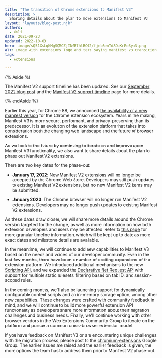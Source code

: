 ```yaml
---
title: "The transition of Chrome extensions to Manifest V3"
description: >
  Sharing details about the plan to move extensions to Manifest V3
layout: "layouts/blog-post.njk"
authors:
  - dsli
date: 2021-09-23
updated: 2022-10-03
hero: image/sQ51XsLqKMgSQMCZjIN0B7hlBO02/fjebBemTd8DpKrEe3ya3.png
alt: Image with extensions logo and text saying Manifest V3 transition timeline
tags:
  - extensions

---
```


{% Aside %}

The Manifest V2 support timeline has been updated. See our [September 2022 blog post](/blog/more-mv2-transition/) and the [Manifest V2 support timeline](/docs/extensions/mv3/mv2-sunset/) page for more details.

{% endAside %}

Earlier this year, for Chrome 88, we announced [the availability of a new manifest
version](https://blog.chromium.org/2020/12/manifest-v3-now-available-on-m88-beta.html) for the
Chrome extension ecosystem. Years in the making, Manifest V3 is more secure, performant, and
privacy-preserving than its predecessor. It is an evolution of the extension platform that takes
into consideration both the changing web landscape and the future of browser extensions.

As we look to the future by continuing to iterate on and improve upon Manifest V3 functionality, we
also want to share details about the plan to phase out Manifest V2 extensions.

There are two key dates for the phase-out:

*   **January 17, 2022**: New Manifest V2 extensions will no longer be accepted by the Chrome Web
    Store. Developers may still push updates to existing Manifest V2 extensions, but no new Manifest
    V2 items may be submitted.

*   **January 2023**: The Chrome browser will no longer run Manifest V2 extensions. Developers may
    no longer push updates to existing Manifest V2 extensions.

As these dates draw closer, we will share more details around the Chrome version targeted for the
change, as well as more information on how both extension developers and users may be affected.
Refer to [this page](/docs/extensions/mv3/mv2-sunset/) for more granular timeline information, which
will be kept up to date as more exact dates and milestone details are available.

In the meantime, we will continue to add new capabilities to Manifest V3 based on the needs and
voices of our developer community. Even in the last few months, there have been a number of exciting
expansions of the extension platform. We introduced additional mechanisms to the new [Scripting
API](/docs/extensions/reference/scripting/), and we expanded the
[Declarative Net Request
API](/docs/extensions/reference/declarativeNetRequest/) with support for
multiple static rulesets, filtering based on tab ID, and session-scoped rules.

In the coming months, we'll also be launching support for dynamically configurable content scripts
and an in-memory storage option, among other new capabilities. These changes were crafted with
community feedback in mind, and we will continue to build more powerful extension API functionality
as developers share more information about their migration challenges and business needs. Finally,
we'll continue working with other browser vendors in the Web Extensions Community Group to iterate
on the platform and pursue a common cross-browser extension model.

If you have feedback on Manifest V3 or are encountering unique challenges with the migration
process, please post to the
[chromium-extensions](https://groups.google.com/a/chromium.org/g/chromium-extensions) Google Group.
The earlier issues are raised and the earlier feedback is given, the more options the team has to
address them prior to Manifest V2 phase-out.

